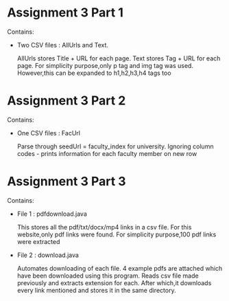 <h1>Assignment 3 Part 1 </h1>

<p>  Contains:
<ul>
    <li>
        Two CSV files : AllUrls and Text.
    </li>
    <p>AllUrls stores Title + URL for each page. Text stores Tag + URL for each page.
        For simplicity purpose,only p tag and img tag was used. However,this can be expanded to h1,h2,h3,h4 tags too
    </p>
</ul>
</p>

<h1>Assignment 3 Part 2 </h1>

<p>  Contains:
<ul>
    <li>
        One CSV files : FacUrl
    </li>
    <p>
    Parse through seedUrl = faculty_index for university. Ignoring column codes - prints information for each faculty member on new row
    </p>
</ul>
</p>


<h1>Assignment 3 Part 3</h1>
<p>
    Contains:
    <ul>
        <li>
            File 1 : pdfdownload.java 
        </li>
        <p>
            This stores all the pdf/txt/docx/mp4 links in a csv file. For this website,only pdf links were found.
            For simplicity purpose,100 pdf links were extracted
        </p>
        <li>
            File 2 :  download.java
        </li>
        <p>
            Automates downloading of each file. 4 example pdfs are attached which have been downloaded using this program. Reads csv file made previously
            and extracts extension for each. After which,it downloads every link mentioned and stores it in the same directory.
        </p>
    </ul>
</p>